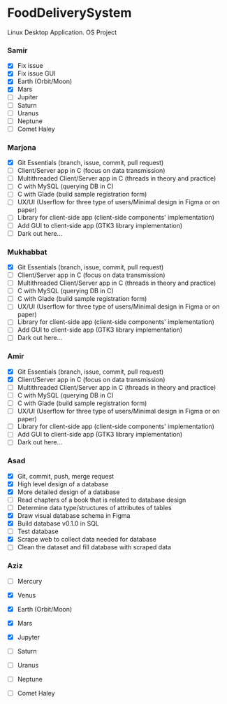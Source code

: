 # FoodDeliverySystem
Linux Desktop Application. OS Project

 
### Samir

- [x] Fix issue
- [x] Fix issue GUI
- [x] Earth (Orbit/Moon)
- [x] Mars
- [ ] Jupiter
- [ ] Saturn
- [ ] Uranus
- [ ] Neptune
- [ ] Comet Haley 

### Marjona

- [x] Git Essentials (branch, issue, commit, pull request)
- [ ] Client/Server app in C (focus on data transmission)
- [ ] Multithreaded Client/Server app in C (threads in theory and practice)
- [ ] C with MySQL (querying DB in C)
- [ ] C with Glade (build sample registration form)
- [ ] UX/UI (Userflow for three type of users/Minimal design in Figma or on paper)
- [ ] Library for client-side app (client-side components' implementation)
- [ ] Add GUI to client-side app (GTK3 library implementation)
- [ ] Dark out here...

### Mukhabbat

- [x] Git Essentials (branch, issue, commit, pull request)
- [ ] Client/Server app in C (focus on data transmission)
- [ ] Multithreaded Client/Server app in C (threads in theory and practice)
- [ ] C with MySQL (querying DB in C)
- [ ] C with Glade (build sample registration form)
- [ ] UX/UI (Userflow for three type of users/Minimal design in Figma or on paper)
- [ ] Library for client-side app (client-side components' implementation)
- [ ] Add GUI to client-side app (GTK3 library implementation)
- [ ] Dark out here...

### Amir

- [x] Git Essentials (branch, issue, commit, pull request)
- [x] Client/Server app in C (focus on data transmission)
- [ ] Multithreaded Client/Server app in C (threads in theory and practice)
- [ ] C with MySQL (querying DB in C)
- [ ] C with Glade (build sample registration form)
- [ ] UX/UI (Userflow for three type of users/Minimal design in Figma or on paper)
- [ ] Library for client-side app (client-side components' implementation)
- [ ] Add GUI to client-side app (GTK3 library implementation) 
- [ ] Dark out here...

### Asad

- [x] Git, commit, push, merge request
- [x] High level design of a database 
- [x] More detailed design of a database
- [ ] Read chapters of a book that is related to database design 
- [ ] Determine data type/structures of attributes of tables
- [x] Draw visual database schema in Figma
- [x] Build database v0.1.0 in SQL
- [ ] Test database
- [x] Scrape web to collect data needed for database
- [ ] Clean the dataset and fill database with scraped data

### Aziz

- [ ] Mercury
- [x] Venus
- [x] Earth (Orbit/Moon)
- [x] Mars
- [x] Jupyter
- [ ] Saturn
- [ ] Uranus
- [ ] Neptune
- [ ] Comet Haley


